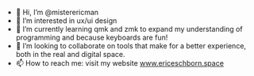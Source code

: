 - 👋 Hi, I’m @misterericman
- 👀 I’m interested in ux/ui design
- 🌱 I’m currently learning qmk and zmk to expand my understanding of programming and because keyboards are fun!
- 💞️ I’m looking to collaborate on tools that make for a better experience, both in the real and digital space.
- 📫 How to reach me: visit my website www.ericeschborn.space
<!---
misterericman/misterericman is a ✨ special ✨ repository because its `README.md` (this file) appears on your GitHub profile.
You can click the Preview link to take a look at your changes.
--->
